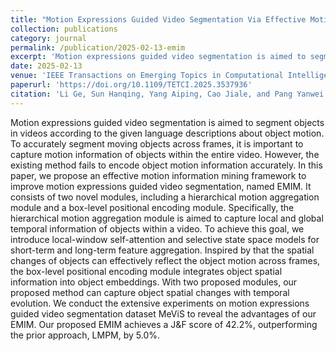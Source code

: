 ```yaml
---
title: "Motion Expressions Guided Video Segmentation Via Effective Motion Information Mining"
collection: publications
category: journal
permalink: /publication/2025-02-13-emim
excerpt: 'Motion expressions guided video segmentation is aimed to segment objects in videos according to the given language descriptions about object motion. To accurately segment moving objects across frames, it is important to capture motion information of objects within the entire video. However, the existing method fails to encode object motion information accurately. In this paper, we propose an effective motion information mining framework to improve motion expressions guided video segmentation, named EMIM. It consists of two novel modules, including a hierarchical motion aggregation module and a box-level positional encoding module. Specifically, the hierarchical motion aggregation module is aimed to capture local and global temporal information of objects within a video. To achieve this goal, we introduce local-window self-attention and selective state space models for short-term and long-term feature aggregation. Inspired by that the spatial changes of objects can effectively reflect the object motion across frames, the box-level positional encoding module integrates object spatial information into object embeddings. With two proposed modules, our proposed method can capture object spatial changes with temporal evolution. We conduct the extensive experiments on motion expressions guided video segmentation dataset MeViS to reveal the advantages of our EMIM. Our proposed EMIM achieves a J&amp;F score of 42.2%, outperforming the prior approach, LMPM, by 5.0%.'
date: 2025-02-13
venue: 'IEEE Transactions on Emerging Topics in Computational Intelligence'
paperurl: 'https://doi.org/10.1109/TETCI.2025.3537936'
citation: 'Li Ge, Sun Hanqing, Yang Aiping, Cao Jiale, and Pang Yanwei. Motion Expressions Guided Video Segmentation Via Effective Motion Information Mining. <i>IEEE Transactions on Emerging Topics in Computational Intelligence</i>, 2024.'
---
```

Motion expressions guided video segmentation is aimed to segment objects in videos according to the given language descriptions about object motion. To accurately segment moving objects across frames, it is important to capture motion information of objects within the entire video. However, the existing method fails to encode object motion information accurately. In this paper, we propose an effective motion information mining framework to improve motion expressions guided video segmentation, named EMIM. It consists of two novel modules, including a hierarchical motion aggregation module and a box-level positional encoding module. Specifically, the hierarchical motion aggregation module is aimed to capture local and global temporal information of objects within a video. To achieve this goal, we introduce local-window self-attention and selective state space models for short-term and long-term feature aggregation. Inspired by that the spatial changes of objects can effectively reflect the object motion across frames, the box-level positional encoding module integrates object spatial information into object embeddings. With two proposed modules, our proposed method can capture object spatial changes with temporal evolution. We conduct the extensive experiments on motion expressions guided video segmentation dataset MeViS to reveal the advantages of our EMIM. Our proposed EMIM achieves a J&amp;F score of 42.2%, outperforming the prior approach, LMPM, by 5.0%.
